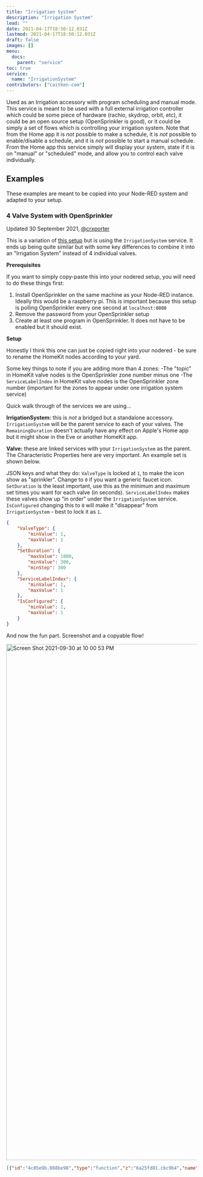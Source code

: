 ```yaml
---
title: "Irrigation System"
description: "Irrigation System"
lead: ""
date: 2021-04-17T18:50:12.031Z
lastmod: 2021-04-17T18:50:12.031Z
draft: false
images: []
menu:
  docs:
    parent: "service"
toc: true
service:
  name: "IrrigationSystem"
contributors: ["caitken-com"]
---
```


Used as an Irrigation accessory with program scheduling and manual mode. This service is meant to be used with a full external irrigation controller which could be some piece of hardware (rachio, skydrop, orbit, etc), it could be an open source setup (OpenSprinkler is good), or it could be simply a set of flows which is controlling your irrigation system. Note that from the Home app it is *not* possible to make a schedule, it is *not* possible to enable/disable a schedule, and it is *not* possible to start a manual schedule. From the Home app this service simply will display your system, state if it is on "manual" or "scheduled" mode, and allow you to control each valve individually.

## Examples

These examples are meant to be copied into your Node-RED system and adapted to your setup.

### 4 Valve System with OpenSprinkler

Updated 30 September 2021, [@crxporter](https://github.com/crxporter)

This is a variation of [this setup](https://nrchkb.github.io/wiki/service/valve/#4-zone-sprinkler-connected-to-opensprinkler) but is using the `IrrigationSystem` service. It ends up being quite similar but with some key differences to combine it into an "Irrigation System" instead of 4 individual valves.

**Prerequisites**

If you want to simply copy-paste this into your nodered setup, you will need to do these things first:
1. Install OpenSprinkler on the same machine as your Node-RED instance. Ideally this would be a raspberry pi. This is important because this setup is polling OpenSprinkler every one second at `localhost:8080`
2. Remove the password from your OpenSprinkler setup
3. Create at least one program in OpenSprinkler. It does not have to be enabled but it should exist.

**Setup**

Honestly I think this one can just be copied right into your nodered - be sure to rename the HomeKit nodes according to your yard.

Some key things to note if you are adding more than 4 zones:
-The "topic" in HomeKit valve nodes is the OpenSprinkler zone number minus one
-The `ServiceLabelIndex` in HomeKit valve nodes is the OpenSprinkler zone number (important for the zones to appear under one irrigation system service)

Quick walk through of the services we are using...

**IrrigationSystem:** this is *not* a bridged but a standalone accessory. `IrrigationSystem` will be the parent service to each of your valves. The `RemainingDuration` doesn't actually have any effect on Apple's Home app but it might show in the Eve or another HomeKit app.

**Valve:** these are linked services with your `IrrigationSystem` as the parent. The Characteristic Properties here are very important. An example set is shown below.

JSON keys and what they do:
`ValveType` is locked at `1`, to make the icon show as "sprinkler". Change to `0` if you want a generic faucet icon.
`SetDuration` is the least important, use this as the minimum and maximum set times you want for each valve (in seconds).
`ServiceLabelIndex` makes these valves show up "in order" under the `IrrigationSystem` service.
`IsConfigured` changing this to `0` will make it "disappear" from `IrrigationSystem` - best to lock it as `1`.

```json
{
    "ValveType": {
        "minValue": 1,
        "maxValue": 1
    },
    "SetDuration": {
        "maxValue": 1800,
        "minValue": 300,
        "minStep": 300
    },
    "ServiceLabelIndex": {
        "minValue": 1,
        "maxValue": 1
    },
    "IsConfigured": {
        "minValue": 1,
        "maxValue": 1
    }
}
```

And now the fun part. Screenshot and a copyable flow!

<img width="1366" alt="Screen Shot 2021-09-30 at 10 00 53 PM" src="https://user-images.githubusercontent.com/38265886/135558814-1efd1d74-9d90-4b3b-a850-088aa89b9dae.png">

```json
[{"id":"4c85e9b.088be98","type":"function","z":"6a25fd81.cbc9b4","name":"To OS","func":"// Zone = zone number - 1, based on incoming topic\nlet Zone = parseInt(msg.topic, 10);\n\n// Pull duration\nlet duration = flow.get(\"duration\");\n\n// Handle set duration messages\nif (msg.payload.SetDuration !== undefined) {\n    duration[Zone] = msg.payload.SetDuration;\n}\n\nflow.set(\"duration\", duration);\n\n// If the message is from home app, send command to opensprinkler\nif ('hap' in msg && 'session' in msg.hap && 'Active' in msg.payload) {\n    let ip = \"http://localhost:8080/\";\n    let cmd = \"cm?sid=\" + Zone + \"&en=\" + msg.payload.Active + \"&t=\" + duration[Zone];\n    return {\"url\": ip + cmd};\n}\n\nreturn;","outputs":1,"noerr":0,"initialize":"var duration = {\n    0: 300,\n    1: 300,\n    2: 300,\n    3: 300\n};\n\nflow.set('duration',duration);\n","finalize":"","libs":[],"x":950,"y":180,"wires":[["a97a4094.0fbb98","884b8f0a.678038"]]},{"id":"a97a4094.0fbb98","type":"delay","z":"6a25fd81.cbc9b4","name":"2 s","pauseType":"rate","timeout":"5","timeoutUnits":"seconds","rate":"1","nbRateUnits":"2","rateUnits":"second","randomFirst":"1","randomLast":"5","randomUnits":"seconds","drop":false,"allowrate":false,"x":1090,"y":180,"wires":[["802c6c2.f1ecb1"]]},{"id":"b085967b.cf31c","type":"inject","z":"6a25fd81.cbc9b4","name":"Run Time","props":[{"p":"payload"},{"p":"topic","vt":"str"}],"repeat":"","crontab":"00 22 * * *","once":false,"onceDelay":"10","topic":"RunTime","payload":"600","payloadType":"num","x":390,"y":180,"wires":[["fd2df8e7.ad69a8"]]},{"id":"f648d112.690e58","type":"http request","z":"6a25fd81.cbc9b4","name":"Get","method":"GET","ret":"obj","paytoqs":"ignore","url":"http://localhost:8080/ja","tls":"","persist":false,"proxy":"","authType":"","x":410,"y":120,"wires":[["fd2df8e7.ad69a8"]]},{"id":"802c6c2.f1ecb1","type":"http request","z":"6a25fd81.cbc9b4","name":"Command","method":"GET","ret":"obj","paytoqs":"ignore","url":"","tls":"","persist":false,"proxy":"","authType":"","x":1270,"y":180,"wires":[[]]},{"id":"7b42735d.fcc23c","type":"inject","z":"6a25fd81.cbc9b4","name":"Fast poll","props":[{"p":"payload"},{"p":"topic","vt":"str"}],"repeat":"2","crontab":"","once":true,"onceDelay":"10","topic":"","payloadType":"date","x":100,"y":120,"wires":[["478ff1f6.4875a8"]]},{"id":"fd2df8e7.ad69a8","type":"function","z":"6a25fd81.cbc9b4","name":"To HK","func":"// How many zones do you have?\nconst zoneCount = 4\n\nlet out = [];\n\n// Setup message is topic \"RunTime\" to set default duration\nif (msg.topic === \"RunTime\") {\n    for (i = 0; i < zoneCount; i++) {\n        out.push({\n            \"payload\": {\n                \"SetDuration\": msg.payload\n            },\n            \"topic\": String(i)\n        })\n    }\n    return [out];\n}\n\n// Irrigation system message (topic = 255)\nlet system = [{\n    \"payload\": {\n        \"ProgramMode\": msg.payload.programs.pd[0][0] % 2,\n    },\n    \"topic\": \"255\"\n},{\n    \"payload\": {\n        \"Active\": msg.payload.programs.pd[0][0] % 2,\n    },\n    \"topic\": \"255\"\n},{\n    \"payload\": {\n        \"InUse\": 0\n    },\n    \"topic\": \"255\"\n}]\n\n// Push messages for each zone to output array\nfor (i = 0; i < zoneCount; i++) {\n    // Active: program \"0\" if not set to run during current program, positive otherwise\n    out.push({\n        \"payload\": {\n            \"Active\": Math.min(1, msg.payload.settings.ps[i][0]),\n        },\n        \"topic\": String(i)\n    })\n    // InUse: whether it is actually watering\n    out.push({\n        \"payload\": {\n            \"InUse\": msg.payload.status.sn[i],\n        },\n        \"topic\": String(i)\n    })\n    // Remaining duration: seconds left for each zone\n    out.push({\n        \"payload\": {\n            \"RemainingDuration\": msg.payload.settings.ps[i][1]\n        },\n        \"topic\": String(i)\n    })\n    // Set system message if any zone is running\n    if (msg.payload.settings.ps[i][0]) {\n        system[1].payload.Active = 1;\n    }\n    if (msg.payload.status.sn[i]) {\n        system[2].payload.inUse = 1;\n    }\n}\n\n// Push system message to output array\nout.push(system[0]);\nout.push(system[1]);\nout.push(system[2]);\n\nreturn [out];","outputs":1,"noerr":0,"initialize":"","finalize":"","libs":[],"x":550,"y":120,"wires":[["9b024f37d5a46c26","53dc07778914aaaa","010463c37182bb4a","aafeaeb86331ff8a","4329ab5531d5c825"]]},{"id":"884b8f0a.678038","type":"trigger","z":"6a25fd81.cbc9b4","name":"2.25 s","op1":"true","op2":"false","op1type":"bool","op2type":"bool","duration":"2250","extend":true,"overrideDelay":false,"units":"ms","reset":"","bytopic":"all","topic":"topic","outputs":1,"x":1090,"y":240,"wires":[["4176d7a4.282ab8"]]},{"id":"4176d7a4.282ab8","type":"change","z":"6a25fd81.cbc9b4","name":"Change","rules":[{"t":"set","p":"changing","pt":"flow","to":"payload","tot":"msg"}],"action":"","property":"","from":"","to":"","reg":false,"x":1260,"y":240,"wires":[[]]},{"id":"6d615e5d.e4045","type":"comment","z":"6a25fd81.cbc9b4","name":"Ignore changes","info":"This causes to ignore any changes for 2.25 seconds after Home has sent a command. This will limit the instances when Home sends a command then the sprinkler resets to \"off\" before going to \"running\".","x":1120,"y":300,"wires":[]},{"id":"e62ae78e.e89ca8","type":"comment","z":"6a25fd81.cbc9b4","name":"Rate limit","info":"Prevent too many commands at once","x":1100,"y":140,"wires":[]},{"id":"478ff1f6.4875a8","type":"function","z":"6a25fd81.cbc9b4","name":"Changing","func":"const changing = flow.get('changing') || false;\n\n// Early exit if:\n// changing\nif (changing) {\n    return;\n}\n\nreturn msg;","outputs":1,"noerr":0,"initialize":"","finalize":"","libs":[],"x":260,"y":120,"wires":[["f648d112.690e58"]]},{"id":"4329ab5531d5c825","type":"homekit-service","z":"6a25fd81.cbc9b4","isParent":true,"hostType":"1","bridge":"","accessoryId":"e6ec3f524627efd4","parentService":"","name":"Irrigation","serviceName":"IrrigationSystem","topic":"255","filter":true,"manufacturer":"NRCHKB","model":"1.3.5","serialNo":"Default Serial Number","firmwareRev":"1.3.5","hardwareRev":"1.3.5","softwareRev":"1.3.5","cameraConfigVideoProcessor":"ffmpeg","cameraConfigSource":"","cameraConfigStillImageSource":"","cameraConfigMaxStreams":2,"cameraConfigMaxWidth":1280,"cameraConfigMaxHeight":720,"cameraConfigMaxFPS":10,"cameraConfigMaxBitrate":300,"cameraConfigVideoCodec":"libx264","cameraConfigAudioCodec":"libfdk_aac","cameraConfigAudio":false,"cameraConfigPacketSize":1316,"cameraConfigVerticalFlip":false,"cameraConfigHorizontalFlip":false,"cameraConfigMapVideo":"0:0","cameraConfigMapAudio":"0:1","cameraConfigVideoFilter":"scale=1280:720","cameraConfigAdditionalCommandLine":"-tune zerolatency","cameraConfigDebug":false,"cameraConfigSnapshotOutput":"disabled","cameraConfigInterfaceName":"","characteristicProperties":"{\"RemainingDuration\":{\"maxValue\":7200}}","waitForSetupMsg":false,"outputs":2,"x":740,"y":120,"wires":[[],[]]},{"id":"9b024f37d5a46c26","type":"homekit-service","z":"6a25fd81.cbc9b4","isParent":false,"hostType":"1","bridge":"","accessoryId":"","parentService":"4329ab5531d5c825","name":"Butterfly Garden","serviceName":"Valve","topic":"0","filter":true,"manufacturer":"NRCHKB","model":"1.3.5","serialNo":"Default Serial Number","firmwareRev":"1.3.5","hardwareRev":"1.3.5","softwareRev":"1.3.5","cameraConfigVideoProcessor":"ffmpeg","cameraConfigSource":"","cameraConfigStillImageSource":"","cameraConfigMaxStreams":2,"cameraConfigMaxWidth":1280,"cameraConfigMaxHeight":720,"cameraConfigMaxFPS":10,"cameraConfigMaxBitrate":300,"cameraConfigVideoCodec":"libx264","cameraConfigAudioCodec":"libfdk_aac","cameraConfigAudio":false,"cameraConfigPacketSize":1316,"cameraConfigVerticalFlip":false,"cameraConfigHorizontalFlip":false,"cameraConfigMapVideo":"0:0","cameraConfigMapAudio":"0:1","cameraConfigVideoFilter":"scale=1280:720","cameraConfigAdditionalCommandLine":"-tune zerolatency","cameraConfigDebug":false,"cameraConfigSnapshotOutput":"disabled","cameraConfigInterfaceName":"","characteristicProperties":"{\"ValveType\":{\"minValue\":1,\"maxValue\":1},\"SetDuration\":{\"maxValue\":1800,\"minValue\":300,\"minStep\":300},\"ServiceLabelIndex\":{\"minValue\":1,\"maxValue\":1},\"IsConfigured\":{\"minValue\":1,\"maxValue\":1}}","waitForSetupMsg":false,"outputs":2,"x":760,"y":180,"wires":[["4c85e9b.088be98"],[]]},{"id":"53dc07778914aaaa","type":"homekit-service","z":"6a25fd81.cbc9b4","isParent":false,"hostType":"1","bridge":"","accessoryId":"","parentService":"4329ab5531d5c825","name":"Driveway","serviceName":"Valve","topic":"1","filter":true,"manufacturer":"NRCHKB","model":"1.3.5","serialNo":"Default Serial Number","firmwareRev":"1.3.5","hardwareRev":"1.3.5","softwareRev":"1.3.5","cameraConfigVideoProcessor":"ffmpeg","cameraConfigSource":"","cameraConfigStillImageSource":"","cameraConfigMaxStreams":2,"cameraConfigMaxWidth":1280,"cameraConfigMaxHeight":720,"cameraConfigMaxFPS":10,"cameraConfigMaxBitrate":300,"cameraConfigVideoCodec":"libx264","cameraConfigAudioCodec":"libfdk_aac","cameraConfigAudio":false,"cameraConfigPacketSize":1316,"cameraConfigVerticalFlip":false,"cameraConfigHorizontalFlip":false,"cameraConfigMapVideo":"0:0","cameraConfigMapAudio":"0:1","cameraConfigVideoFilter":"scale=1280:720","cameraConfigAdditionalCommandLine":"-tune zerolatency","cameraConfigDebug":false,"cameraConfigSnapshotOutput":"disabled","cameraConfigInterfaceName":"","characteristicProperties":"{\"ValveType\":{\"minValue\":1,\"maxValue\":1},\"SetDuration\":{\"maxValue\":1800,\"minValue\":300,\"minStep\":300},\"ServiceLabelIndex\":{\"minValue\":2,\"maxValue\":2},\"IsConfigured\":{\"minValue\":1,\"maxValue\":1}}","waitForSetupMsg":false,"outputs":2,"x":740,"y":240,"wires":[["4c85e9b.088be98"],[]]},{"id":"010463c37182bb4a","type":"homekit-service","z":"6a25fd81.cbc9b4","isParent":false,"hostType":"1","bridge":"","accessoryId":"","parentService":"4329ab5531d5c825","name":"Front Yard","serviceName":"Valve","topic":"2","filter":true,"manufacturer":"NRCHKB","model":"1.3.5","serialNo":"Default Serial Number","firmwareRev":"1.3.5","hardwareRev":"1.3.5","softwareRev":"1.3.5","cameraConfigVideoProcessor":"ffmpeg","cameraConfigSource":"","cameraConfigStillImageSource":"","cameraConfigMaxStreams":2,"cameraConfigMaxWidth":1280,"cameraConfigMaxHeight":720,"cameraConfigMaxFPS":10,"cameraConfigMaxBitrate":300,"cameraConfigVideoCodec":"libx264","cameraConfigAudioCodec":"libfdk_aac","cameraConfigAudio":false,"cameraConfigPacketSize":1316,"cameraConfigVerticalFlip":false,"cameraConfigHorizontalFlip":false,"cameraConfigMapVideo":"0:0","cameraConfigMapAudio":"0:1","cameraConfigVideoFilter":"scale=1280:720","cameraConfigAdditionalCommandLine":"-tune zerolatency","cameraConfigDebug":false,"cameraConfigSnapshotOutput":"disabled","cameraConfigInterfaceName":"","characteristicProperties":"{\"ValveType\":{\"minValue\":1,\"maxValue\":1},\"SetDuration\":{\"maxValue\":1800,\"minValue\":300,\"minStep\":300},\"ServiceLabelIndex\":{\"minValue\":3,\"maxValue\":3},\"IsConfigured\":{\"minValue\":1,\"maxValue\":1}}","waitForSetupMsg":false,"outputs":2,"x":750,"y":300,"wires":[["4c85e9b.088be98"],[]]},{"id":"aafeaeb86331ff8a","type":"homekit-service","z":"6a25fd81.cbc9b4","isParent":false,"hostType":"1","bridge":"","accessoryId":"","parentService":"4329ab5531d5c825","name":"Back Yard","serviceName":"Valve","topic":"3","filter":true,"manufacturer":"NRCHKB","model":"1.3.5","serialNo":"Default Serial Number","firmwareRev":"1.3.5","hardwareRev":"1.3.5","softwareRev":"1.3.5","cameraConfigVideoProcessor":"ffmpeg","cameraConfigSource":"","cameraConfigStillImageSource":"","cameraConfigMaxStreams":2,"cameraConfigMaxWidth":1280,"cameraConfigMaxHeight":720,"cameraConfigMaxFPS":10,"cameraConfigMaxBitrate":300,"cameraConfigVideoCodec":"libx264","cameraConfigAudioCodec":"libfdk_aac","cameraConfigAudio":false,"cameraConfigPacketSize":1316,"cameraConfigVerticalFlip":false,"cameraConfigHorizontalFlip":false,"cameraConfigMapVideo":"0:0","cameraConfigMapAudio":"0:1","cameraConfigVideoFilter":"scale=1280:720","cameraConfigAdditionalCommandLine":"-tune zerolatency","cameraConfigDebug":false,"cameraConfigSnapshotOutput":"disabled","cameraConfigInterfaceName":"","characteristicProperties":"{\"ValveType\":{\"minValue\":1,\"maxValue\":1},\"SetDuration\":{\"maxValue\":1800,\"minValue\":300,\"minStep\":300},\"ServiceLabelIndex\":{\"minValue\":4,\"maxValue\":4},\"IsConfigured\":{\"minValue\":1,\"maxValue\":1}}","waitForSetupMsg":false,"outputs":2,"x":750,"y":360,"wires":[["4c85e9b.088be98"],[]]},{"id":"217d19c9e183e4e4","type":"comment","z":"6a25fd81.cbc9b4","name":"1-second polling","info":"","x":120,"y":60,"wires":[]},{"id":"e6ec3f524627efd4","type":"homekit-standalone","accessoryCategory":"28","bridgeName":"My Toys","hostType":1,"pinCode":"619-84-592","port":"","allowInsecureRequest":false,"manufacturer":"NRCHKB","model":"0.140.10","serialNo":"Default Serial Number","firmwareRev":"0.140.10","hardwareRev":"0.140.10","softwareRev":"0.140.10","customMdnsConfig":true,"mdnsMulticast":true,"mdnsInterface":"","mdnsPort":"","mdnsIp":"","mdnsTtl":"","mdnsLoopback":true,"mdnsReuseAddr":true,"allowMessagePassthrough":true}]
```

